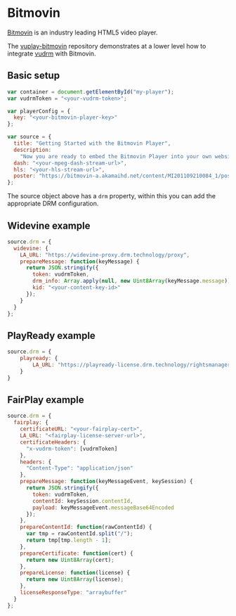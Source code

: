 # Bitmovin

[Bitmovin](https://bitmovin.com) is an industry leading HTML5 video player.

The [vuplay-bitmovin](https://github.com/Vualto/vuplay-bitmovin) repository demonstrates at a lower level how to integrate [vudrm](https://docs.vualto.com/projects/vudrm/en/latest/index.html) with Bitmovin.

## Basic setup

```javascript
var container = document.getElementById("my-player");
var vudrmToken = "<your-vudrm-token>";

var playerConfig = {
  key: "<your-bitmovin-player-key>"
};

var source = {
  title: "Getting Started with the Bitmovin Player",
  description:
    "Now you are ready to embed the Bitmovin Player into your own website :)",
  dash: "<your-mpeg-dash-stream-url>",
  hls: "<your-hls-stream-url>",
  poster: "https://bitmovin-a.akamaihd.net/content/MI201109210084_1/poster.jpg"
};
```

The source object above has a `drm` property, within this you can add the appropriate DRM configuration.

## Widevine example

```javascript
source.drm = {
  widevine: {
    LA_URL: "https://widevine-proxy.drm.technology/proxy",
    prepareMessage: function(keyMessage) {
      return JSON.stringify({
        token: vudrmToken,
        drm_info: Array.apply(null, new Uint8Array(keyMessage.message)),
        kid: "<your-content-key-id>"
      });
    }
  }
};
```

## PlayReady example

```javascript
source.drm = {
    playready: {
        LA_URL: "https://playready-license.drm.technology/rightsmanager.asmx?token=" + encodeURIComponent(vudrmToken);
    }
}
```

## FairPlay example

```javascript
source.drm = {
  fairplay: {
    certificateURL: "<your-fairplay-cert>",
    LA_URL: "<fairplay-license-server-url>",
    certificateHeaders: {
      "x-vudrm-token": [vudrmToken]
    },
    headers: {
      "Content-Type": "application/json"
    },
    prepareMessage: function(keyMessageEvent, keySession) {
      return JSON.stringify({
        token: vudrmToken,
        contentId: keySession.contentId,
        payload: keyMessageEvent.messageBase64Encoded
      });
    },
    prepareContentId: function(rawContentId) {
      var tmp = rawContentId.split("/");
      return tmp[tmp.length - 1];
    },
    prepareCertificate: function(cert) {
      return new Uint8Array(cert);
    },
    prepareLicense: function(license) {
      return new Uint8Array(license);
    },
    licenseResponseType: "arraybuffer"
  }
};
```
